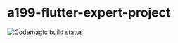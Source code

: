 # a199-flutter-expert-project

[![Codemagic build status](https://api.codemagic.io/apps/app/638c701d8ce016402be95387/workflow/638c701d8ce016402be95386/status_badge.svg)](https://codemagic.io/apps/app/638c701d8ce016402be95387/workflow/638c701d8ce016402be95386/latest_build)